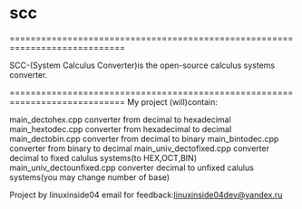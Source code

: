# scc
============================================================================

SCC-(System Calculus Converter)is the open-source calculus systems сonverter.

============================================================================
My project (will)contain:

main_dectohex.cpp converter from decimal to hexadecimal
main_hextodec.cpp converter from hexadecimal to decimal
main_dectobin.cpp converter from decimal to binary
main_bintodec.cpp converter from binary to decimal 
main_univ_dectofixed.cpp converter decimal to fixed calulus systems(to HEX,OCT,BIN)
main_univ_dectounfixed.cpp converter decimal to unfixed calulus systems(you may change number of base)

Project by linuxinside04
email for feedback:linuxinside04dev@yandex.ru 
